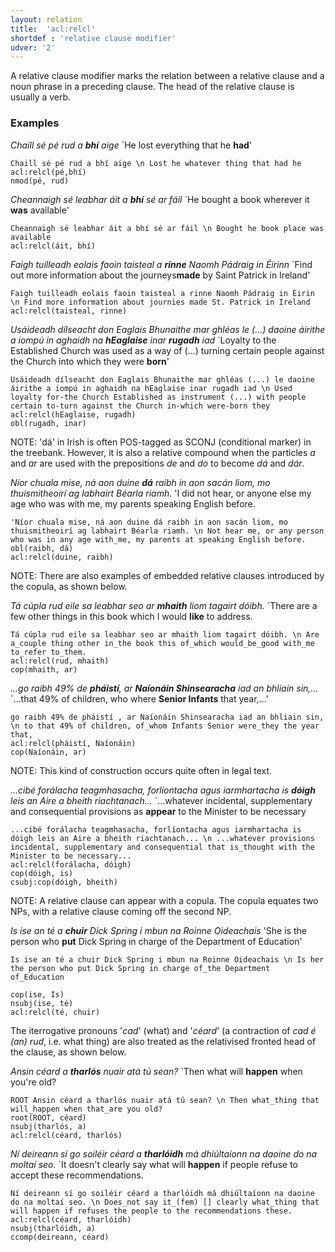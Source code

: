 ```yaml
---
layout: relation
title:  'acl:relcl'
shortdef : 'relative clause modifier'
udver: '2'
---
```


A relative clause modifier marks the relation between a relative clause and a noun phrase in a preceding clause. The head of the relative clause is usually a verb. 

### Examples

_Chaill sé pé rud a <b>bhí</b> aige_ `He lost everything that he <b>had</b>'

~~~ sdparse
Chaill sé pé rud a bhí aige \n Lost he whatever thing that had he
acl:relcl(pé,bhí)
nmod(pé, rud)
~~~ 

_Cheannaigh sé leabhar áit a <b>bhí</b> sé ar fáil_ `He bought a book wherever it <b>was</b> available' 

~~~ sdparse
Cheannaigh sé leabhar áit a bhí sé ar fáil \n Bought he book place was available
acl:relcl(áit, bhí)
~~~

_Faigh tuilleadh eolais faoin taisteal a <b>rinne</b> Naomh Pádraig in Éirinn_  `Find out more information about the journeys<b>made</b> by Saint Patrick in Ireland'
  
~~~ sdparse
Faigh tuilleadh eolais faoin taisteal a rinne Naomh Pádraig in Éirin \n Find more information about journies made St. Patrick in Ireland
acl:relcl(taisteal, rinne)
~~~

_Usáideadh dílseacht don Eaglais Bhunaithe mar ghléas le (...) daoine áirithe a iompú in aghaidh na <b>hEaglaise</b> inar <b>rugadh</b> iad_  `Loyalty to the Established Church was used as a way of (...) turning certain people against the Church into which they were <b>born</b>' 

~~~ sdparse
Usáideadh dílseacht don Eaglais Bhunaithe mar ghléas (...) le daoine áirithe a iompú in aghaidh na hEaglaise inar rugadh iad \n Used loyalty for-the Church Established as instrument (...) with people certain to-turn against the Church in-which were-born they
acl:relcl(hEaglaise, rugadh)
obl(rugadh, inar)
~~~ 

NOTE: 'dá' in Irish is often POS-tagged as SCONJ (conditional marker) in the treebank. However, it is also a relative compound when the particles _a_ and _ar_ are used with the prepositions _de_ and _do_ to become _dá_ and _dár_.

_Níor chuala mise, ná aon duine <b>dá</b> raibh in aon sacán liom, mo thuismitheoirí ag labhairt Béarla riamh._ 'I did not hear, or anyone else my age who was with me, my parents speaking English before. 

~~~ sdparse
'Níor chuala mise, ná aon duine dá raibh in aon sacán liom, mo thuismitheoirí ag labhairt Béarla riamh. \n Not hear me, or any person who was in any age with_me, my parents at speaking English before.
obl(raibh, dá)
acl:relcl(duine, raibh)
~~~

NOTE: There are also examples of embedded relative clauses introduced by the copula, as shown below.

_Tá cúpla rud eile sa leabhar seo ar <b>mhaith</b> liom tagairt dóibh._ `There are a few other things in this book which I would <b>like</b> to address.

~~~ sdparse
Tá cúpla rud eile sa leabhar seo ar mhaith liom tagairt dóibh. \n Are a_couple thing other in_the book this of_which would_be_good with_me to_refer to_them.
acl:relcl(rud, mhaith)
cop(mhaith, ar)
~~~

_...go raibh 49% de <b>pháistí</b>, ar <b>Naíonáin Shinsearacha</b> iad an bhliain sin,..._  `...that 49% of children, who where <b>Senior Infants</b> that year,...' 

~~~ sdparse
go raibh 49% de pháistí , ar Naíonáin Shinsearacha iad an bhliain sin, \n to that 49% of children, of_whom Infants Senior were_they the year that,
acl:relcl(pháistí, Naíonáin)
cop(Naíonáin, ar)
~~~

NOTE: This kind of construction occurs quite often in legal text.

_...cibé forálacha teagmhasacha, forlíontacha agus iarmhartacha is <b>dóigh</b> leis an Aire a bheith riachtanach..._ `...whatever incidental, supplementary and consequential provisions as <b>appear</b> to the Minister to be necessary

~~~ sdparse
...cibé forálacha teagmhasacha, forlíontacha agus iarmhartacha is dóigh leis an Aire a bheith riachtanach... \n ...whatever provisions incidental, supplementary and consequential that is_thought with the Minister to be necessary...
acl:relcl(forálacha, dóigh)
cop(dóigh, is)
csubj:cop(dóigh, bheith)
~~~

NOTE: A relative clause can appear with a copula. The copula equates two NPs, with a relative clause coming off the second NP. 

_Is ise an té a <b>chuir</b> Dick Spring i mbun na Roinne Oideachais_ 'She is the person who <b>put</b> Dick Spring in charge of the Department of Education'

~~~ sdparse
Is ise an té a chuir Dick Spring i mbun na Roinne Oideachais \n Is her the person who put Dick Spring in charge of_the Department of_Education

cop(ise, Is)
nsubj(ise, té)
acl:relcl(té, chuir)
~~~

The iterrogative pronouns '_cad_' (what) and '_céard_' (a contraction of _cad é (an) rud_, i.e. what thing) are also treated as the relativised fronted head of the clause, as shown below. 

_Ansin céard a <b>tharlós</b> nuair atá tú sean?_ `Then what will <b>happen</b> when you're old?

~~~ sdparse
ROOT Ansin céard a tharlós nuair atá tú sean? \n Then what_thing that will_happen when that_are you old?
root(ROOT, céard)
nsubj(tharlós, a)
acl:relcl(céard, tharlós)
~~~

_Ní deireann sí go soiléir céard a <b>tharlóidh</b> má dhiúltaíonn na daoine do na moltaí seo._ `It doesn't clearly say what will <b>happen</b> if people refuse to accept these recommendations.

~~~ sdparse
Ní deireann sí go soiléir céard a tharlóidh má dhiúltaíonn na daoine do na moltaí seo. \n Does_not say it_(fem) [] clearly what_thing that will happen if refuses the people to the recommendations these. 
acl:relcl(céard, tharlóidh)
nsubj(tharlóidh, a)
ccomp(deireann, céard)
~~~
<!-- Interlanguage links updated Út zář 29 20:31:40 CEST 2020 -->
